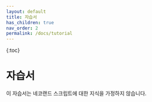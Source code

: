 ```yaml
---
layout: default
title: 자습서
has_children: true
nav_order: 2
permalink: /docs/tutorial
---
```

{:toc}

# 자습서

이 자습서는 네코랜드 스크립트에 대한 지식을 가정하지 않습니다.
 
